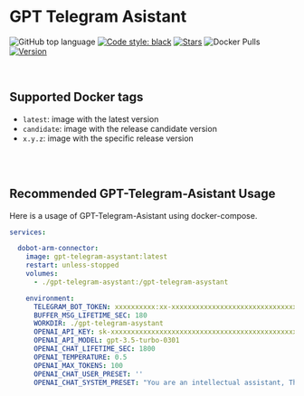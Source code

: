 # GPT Telegram Asistant

![GitHub top language](https://img.shields.io/github/languages/top/ebarsukov/gpt-telegram-assistant)
[![Code style: black](https://img.shields.io/badge/code%20style-black-000000.svg)](https://github.com/psf/black)
[![Stars](https://img.shields.io/github/stars/ebarsukov/gpt-telegram-assistant.svg?maxAge=86400)](https://github.com/ebarsukov/gpt-telegram-assistant)
![Docker Pulls](https://img.shields.io/docker/pulls/edevai/gpt-telegram-asystant.svg?maxAge=86400)
[![Version](https://img.shields.io/github/release/ebarsukov/gpt-telegram-assistant?display_name=tag&sort=semver)](https://github.com/ebarsukov/gpt-telegram-assistant/releases)


<br/>

## Supported Docker tags

* `latest`: image with the latest version
* `candidate`: image with the release candidate version
* `x.y.z`: image with the specific release version
<br/>

<br/>

## Recommended GPT-Telegram-Asistant Usage

Here is a usage of GPT-Telegram-Asistant using docker-compose. 

```yaml
services:

  dobot-arm-connector:
    image: gpt-telegram-asystant:latest
    restart: unless-stopped
    volumes:
      - ./gpt-telegram-asystant:/gpt-telegram-asystant

    environment:
      TELEGRAM_BOT_TOKEN: xxxxxxxxxx:xx-xxxxxxxxxxxxxxxxxxxxxxxxxxxxxxxx
      BUFFER_MSG_LIFETIME_SEC: 180
      WORKDIR: ./gpt-telegram-asystant
      OPENAI_API_KEY: sk-xxxxxxxxxxxxxxxxxxxxxxxxxxxxxxxxxxxxxxxxxxxxxxxx
      OPENAI_API_MODEL: gpt-3.5-turbo-0301
      OPENAI_CHAT_LIFETIME_SEC: 1800
      OPENAI_TEMPERATURE: 0.5
      OPENAI_MAX_TOKENS: 100
      OPENAI_CHAT_USER_PRESET: ''
      OPENAI_CHAT_SYSTEM_PRESET: "You are an intellectual assistant, The name of your interlocutor is {user_name}"


```